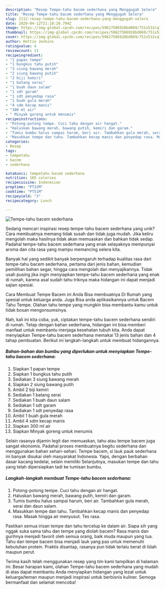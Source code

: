 ```yaml
---
description: "Resep Tempe-tahu bacem sederhana yang Menggugah Selera"
title: "Resep Tempe-tahu bacem sederhana yang Menggugah Selera"
slug: 2112-resep-tempe-tahu-bacem-sederhana-yang-menggugah-selera
date: 2020-04-12T21:10:20.794Z
image: https://img-global.cpcdn.com/recipes/59627586928bd069/751x532cq70/tempe-tahu-bacem-sederhana-foto-resep-utama.jpg
thumbnail: https://img-global.cpcdn.com/recipes/59627586928bd069/751x532cq70/tempe-tahu-bacem-sederhana-foto-resep-utama.jpg
cover: https://img-global.cpcdn.com/recipes/59627586928bd069/751x532cq70/tempe-tahu-bacem-sederhana-foto-resep-utama.jpg
author: Hettie Jenkins
ratingvalue: 4
reviewcount: 11
recipeingredient:
- "1 papan tempe"
- "1 bungkus tahu putih"
- "3 siung bawang merah"
- "2 siung bawang putih"
- "2 biji kemiri"
- "1 batang serai"
- "1 buah daun salam"
- "1 sdt garam"
- "1 sdt penyedap rasa"
- "1 buah gula merah"
- "4 sdm kecap manis"
- "300 ml air"
- " Minyak goreng untuk menumis"
recipeinstructions:
- "Potong-potong tempe. Cuci tahu dengan air hangat."
- "Haluskan bawang merah, bawang putih, kemiri dan garam."
- "Tumis bumbu halus sampai harum, beri air. Tambahkan gula merah, serai dan daun salam."
- "Masukkan tempe dan tahu. Tambahkan kecap manis dan penyedap rasa. Masak hingga air menyusut. Tes rasa."
categories:
- Resep
tags:
- tempetahu
- bacem
- sederhana

katakunci: tempetahu bacem sederhana 
nutrition: 165 calories
recipecuisine: Indonesian
preptime: "PT32M"
cooktime: "PT51M"
recipeyield: "3"
recipecategory: Lunch

---
```



![Tempe-tahu bacem sederhana](https://img-global.cpcdn.com/recipes/59627586928bd069/751x532cq70/tempe-tahu-bacem-sederhana-foto-resep-utama.jpg)

Sedang mencari inspirasi resep tempe-tahu bacem sederhana yang unik? Cara membuatnya memang tidak susah dan tidak juga mudah. Jika keliru mengolah maka hasilnya tidak akan memuaskan dan bahkan tidak sedap. Padahal tempe-tahu bacem sederhana yang enak selayaknya mempunyai aroma dan cita rasa yang mampu memancing selera kita.

Banyak hal yang sedikit banyak berpengaruh terhadap kualitas rasa dari tempe-tahu bacem sederhana, pertama dari jenis bahan, kemudian pemilihan bahan segar, hingga cara mengolah dan menyajikannya. Tidak usah pusing jika ingin menyiapkan tempe-tahu bacem sederhana yang enak di rumah, karena asal sudah tahu triknya maka hidangan ini dapat menjadi sajian spesial.

Cara Membuat Tempe Bacem ini Anda Bisa membuatnya Di Rumah yang spesial untuk keluarga anda. Juga Bisa anda aplikasikannya untuk Bacem Tahu Tempe. Olahan tahu tempe yang mungkin bisa membantu kamu untuk tidak bosan mengonsumsinya.


Nah, kali ini kita coba, yuk, ciptakan tempe-tahu bacem sederhana sendiri di rumah. Tetap dengan bahan sederhana, hidangan ini bisa memberi manfaat untuk membantu menjaga kesehatan tubuh kita. Anda dapat menyiapkan Tempe-tahu bacem sederhana memakai 13 jenis bahan dan 4 tahap pembuatan. Berikut ini langkah-langkah untuk membuat hidangannya.

<!--inarticleads1-->

##### Bahan-bahan dan bumbu yang diperlukan untuk menyiapkan Tempe-tahu bacem sederhana:

1. Siapkan 1 papan tempe
1. Siapkan 1 bungkus tahu putih
1. Sediakan 3 siung bawang merah
1. Siapkan 2 siung bawang putih
1. Ambil 2 biji kemiri
1. Sediakan 1 batang serai
1. Sediakan 1 buah daun salam
1. Sediakan 1 sdt garam
1. Sediakan 1 sdt penyedap rasa
1. Ambil 1 buah gula merah
1. Ambil 4 sdm kecap manis
1. Siapkan 300 ml air
1. Siapkan  Minyak goreng untuk menumis


Selain rasanya dijamin legit dan memuaskan, tahu atau tempe bacem juga sangat ekonomis. Padahal proses membuatnya begitu sederhana dan menggunakan bahan sehari-sehari. Tempe bacem, si lauk pauk sederhana ini banyak disukai oleh masyarakat Indonesia. Yaps, dengan berbahan dasar kacang kedelai, selain memiliki Selanjutnya, masukan tempe dan tahu yang telah dipersiapkan tadi ke tumisan bumbu. 

<!--inarticleads2-->

##### Langkah-langkah membuat Tempe-tahu bacem sederhana:

1. Potong-potong tempe. Cuci tahu dengan air hangat.
1. Haluskan bawang merah, bawang putih, kemiri dan garam.
1. Tumis bumbu halus sampai harum, beri air. Tambahkan gula merah, serai dan daun salam.
1. Masukkan tempe dan tahu. Tambahkan kecap manis dan penyedap rasa. Masak hingga air menyusut. Tes rasa.


Pastikan semua irisan tempe dan tahu tercelup ke dalam air. Siapa sih yang nggak suka sama tahu dan tempe yang diolah bacem? Rasa manis dan gurihnya menjadi favorit oleh semua orang, baik muda maupun yang tua. Tahu dan tempe bacem bisa menjadi lauk yang pas untuk memenuhi kebutuhan protein. Praktis disantap, rasanya pun tidak terlalu berat di lidah maupun perut. 

Terima kasih telah menggunakan resep yang tim kami tampilkan di halaman ini. Besar harapan kami, olahan Tempe-tahu bacem sederhana yang mudah di atas dapat membantu Anda menyiapkan hidangan yang lezat untuk keluarga/teman maupun menjadi inspirasi untuk berbisnis kuliner. Semoga bermanfaat dan selamat mencoba!
